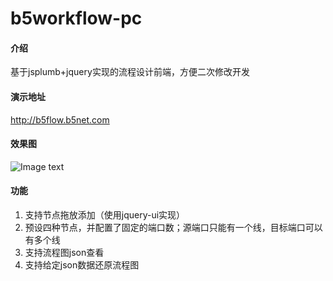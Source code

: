 # b5workflow-pc

#### 介绍
基于jsplumb+jquery实现的流程设计前端，方便二次修改开发

#### 演示地址

http://b5flow.b5net.com

#### 效果图

![Image text](https://gitee.com/b5net/img-folder/raw/master/flow.png)

#### 功能
1. 支持节点拖放添加（使用jquery-ui实现）
2. 预设四种节点，并配置了固定的端口数；源端口只能有一个线，目标端口可以有多个线
3. 支持流程图json查看
4. 支持给定json数据还原流程图
